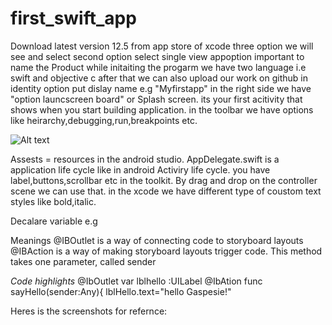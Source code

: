 # first_swift_app
Download latest version 12.5 from app store of xcode
three option we will see and select second option
select single view appoption
important to name the Product while initaiting the progarm
we have two language i.e swift and objective c
after that we can also upload our work on github
in identity option put dislay name e.g "Myfirstapp"
in the right side we have "option launcscreen board" or Splash screen. its your first acitivity that shows when you start building application.
in the toolbar we have options like heirarchy,debugging,run,breakpoints etc.

![Alt text](/relative/path/to/1.jfif?raw=true)

Assests = resources in the android studio.
AppDelegate.swift is a application life cycle like in android Activiry life cycle.
you have label,buttons,scrollbar etc in the toolkit. By drag and drop on the controller scene we can use that.
in the xcode we have different type of coustom text styles like bold,italic.

Decalare variable e.g 

Meanings
@IBOutlet is a way of connecting code to storyboard layouts
@IBAction is a way of making storyboard layouts trigger code. This method takes one parameter, called sender

_*Code highlights*_
@IbOutlet var lblhello :UILabel
@IbAtion  func sayHello(sender:Any){
lblHello.text="hello Gaspesie!"

Heres is the screenshots for refernce:



